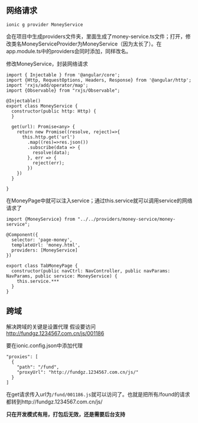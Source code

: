 ## 网络请求

```
ionic g provider MoneyService
```

会在项目中生成providers文件夹，里面生成了money-service.ts文件；打开，修改类名MoneyServiceProvider为MoneyService（因为太长了）。在app.module.ts中的providers会同时添加，同样改名。

修改MoneyService，封装网络请求

```
import { Injectable } from '@angular/core';
import {Http, RequestOptions, Headers, Response} from '@angular/http';
import 'rxjs/add/operator/map';
import {Observable} from "rxjs/Observable";

@Injectable()
export class MoneyService {
  constructor(public http: Http) {
  }

  get(url): Promise<any> {
    return new Promise((resolve, reject)=>{
      this.http.get('url')
        .map((res)=>res.json())
        .subscribe(data => {
          resolve(data);
        }, err => {
          reject(err);
        })
    })
  }

}

```

在MoneyPage中就可以注入service；通过this.service就可以调用service的网络请求了

```
import {MoneyService} from "../../providers/money-service/money-service";

@Component({
  selector: 'page-money',
  templateUrl: 'money.html',
  providers: [MoneyService]
})

export class TabMoneyPage {
  constructor(public navCtrl: NavController, public navParams: NavParams, public service: MoneyService) {
    this.service.***
  }
}
```

## 跨域
解决跨域的关键是设置代理
假设要访问
http://fundgz.1234567.com.cn/js/001186

要在ionic.config.json中添加代理

```
"proxies": [
  {
    "path": "/fund",
    "proxyUrl": "http://fundgz.1234567.com.cn/js/"
  }
]
```

在get请求传入url为`/fund/001186.js`就可以访问了。也就是把所有/found的请求都转到http://fundgz.1234567.com.cn/js/

**只在开发模式有用，打包后无效，还是需要后台支持**
                      